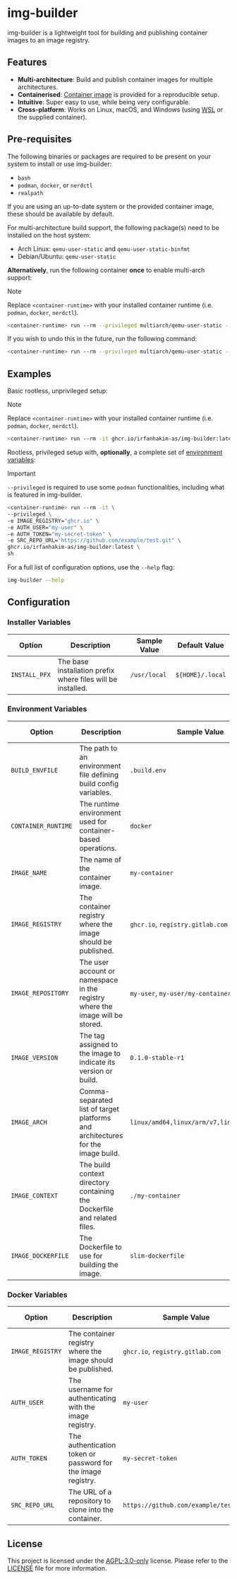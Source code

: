 # img-builder

img-builder is a lightweight tool for building and publishing container images to an image registry.

## Features

- **Multi-architecture**: Build and publish container images for multiple architectures.
- **Containerised**: [Container image](https://github.com/irfanhakim-as/img-builder/pkgs/container/img-builder) is provided for a reproducible setup.
- **Intuitive**: Super easy to use, while being very configurable.
- **Cross-platform**: Works on Linux, macOS, and Windows (using [WSL](https://learn.microsoft.com/en-us/windows/wsl/install) or the supplied container).

## Pre-requisites

The following binaries or packages are required to be present on your system to install or use img-builder:

- `bash`
- `podman`, `docker`, or `nerdctl`
- `realpath`

If you are using an up-to-date system or the provided container image, these should be available by default.

For multi-architecture build support, the following package(s) need to be installed on the host system:

- Arch Linux: `qemu-user-static` and `qemu-user-static-binfmt`
- Debian/Ubuntu: `qemu-user-static`

**Alternatively**, run the following container **once** to enable multi-arch support:

> [!NOTE]  
> Replace `<container-runtime>` with your installed container runtime (i.e. `podman`, `docker`, `nerdctl`).

```sh
<container-runtime> run --rm --privileged multiarch/qemu-user-static --reset -p yes
```

If you wish to undo this in the future, run the following command:

```sh
<container-runtime> run --rm --privileged multiarch/qemu-user-static --reset -p no
```

## Examples

Basic rootless, unprivileged setup:

> [!NOTE]  
> Replace `<container-runtime>` with your installed container runtime (i.e. `podman`, `docker`, `nerdctl`).

```sh
<container-runtime> run --rm -it ghcr.io/irfanhakim-as/img-builder:latest sh
```

Rootless, privileged setup with, **optionally**, a complete set of [environment variables](#docker-variables):

> [!IMPORTANT]  
> `--privileged` is required to use some `podman` functionalities, including what is featured in img-builder.

```sh
<container-runtime> run --rm -it \
--privileged \
-e IMAGE_REGISTRY="ghcr.io" \
-e AUTH_USER="my-user" \
-e AUTH_TOKEN="my-secret-token" \
-e SRC_REPO_URL="https://github.com/example/test.git" \
ghcr.io/irfanhakim-as/img-builder:latest \
sh
```

For a full list of configuration options, use the `--help` flag:

```sh
img-builder --help
```

## Configuration

### Installer Variables

| **Option** | **Description** | **Sample Value** | **Default Value** |
| --- | --- | --- | --- |
| `INSTALL_PFX` | The base installation prefix where files will be installed. | `/usr/local` | `${HOME}/.local` |

### Environment Variables

| **Option** | **Description** | **Sample Value** | **Default Value** |
| --- | --- | --- | --- |
| `BUILD_ENVFILE` | The path to an environment file defining build config variables. | `.build.env` | - |
| `CONTAINER_RUNTIME` | The runtime environment used for container-based operations. | `docker` | `podman`, `docker`, or `nerdctl` |
| `IMAGE_NAME` | The name of the container image. | `my-container` | - |
| `IMAGE_REGISTRY` | The container registry where the image should be published. | `ghcr.io`, `registry.gitlab.com` | `docker.io` |
| `IMAGE_REPOSITORY` | The user account or namespace in the registry where the image will be stored. | `my-user`, `my-user/my-container` | - |
| `IMAGE_VERSION` | The tag assigned to the image to indicate its version or build. | `0.1.0-stable-r1` | `latest` |
| `IMAGE_ARCH` | Comma-separated list of target platforms and architectures for the image build. | `linux/amd64,linux/arm/v7,linux/arm64/v8` | `linux/amd64` |
| `IMAGE_CONTEXT` | The build context directory containing the Dockerfile and related files. | `./my-container` | `.` |
| `IMAGE_DOCKERFILE` | The Dockerfile to use for building the image. | `slim-dockerfile` | `Dockerfile` |

### Docker Variables

| **Option** | **Description** | **Sample Value** | **Default Value** |
| --- | --- | --- | --- |
| `IMAGE_REGISTRY` | The container registry where the image should be published. | `ghcr.io`, `registry.gitlab.com` | `docker.io` |
| `AUTH_USER` | The username for authenticating with the image registry. | `my-user` | - |
| `AUTH_TOKEN` | The authentication token or password for the image registry. | `my-secret-token` | - |
| `SRC_REPO_URL` | The URL of a repository to clone into the container. | `https://github.com/example/test.git` | - |

## License

This project is licensed under the [AGPL-3.0-only](https://choosealicense.com/licenses/agpl-3.0) license. Please refer to the [LICENSE](LICENSE) file for more information.
